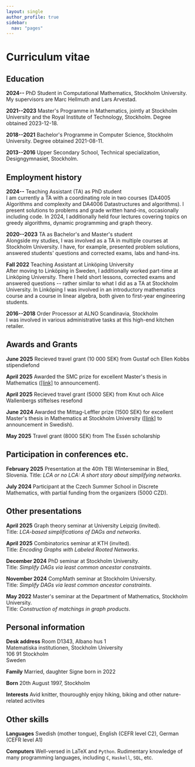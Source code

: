 ```yaml
---
layout: single
author_profile: true
sidebar:
  nav: "pages"
---
```


# Curriculum vitae


## Education

**2024--** PhD Student in Computational Mathematics, Stockholm University. My
supervisors are Marc Hellmuth and Lars Arvestad.

**2021--2023** Master's Programme in Mathematics, jointly at Stockholm University and
the Royal Institute of Technology, Stockholm. Degree obtained
2023-12-18.

**2018--2021** Bachelor's Programme in Computer Science, Stockholm University. Degree
obtained 2021-08-11.

**2013--2016** Upper Secondary School, Technical specialization, Designgymnasiet,
Stockholm.


## Employment history

**2024--** Teaching Assistant (TA) as PhD student\
I am currently a TA with a coordinating role in two courses (DA4005
Algorithms and complexity and DA4006 Datastructures and algorithms). I
present solutions to problems and grade written hand-ins, occasionally
including code. In 2024, I additionally held four lectures covering
topics on greedy algorithms, dynamic programming and graph theory.

**2020--2023** TA as Bachelor's and Master's student\
Alongside my studies, I was involved as a TA in multiple courses at
Stockholm University. I have, for example, presented problem solutions,
answered students' questions and corrected exams, labs and hand-ins.

**Fall 2022** Teaching Assistant at Linköping University\
After moving to Linköping in Sweden, I additionally worked part-time at
Linköping University. There I held short lessons, corrected exams and
answered questions -- rather similar to what I did as a TA at Stockholm
University. In Linköping I was involved in an introductory mathematics
course and a course in linear algebra, both given to first-year
engineering students.

**2016--2018** Order Processor at ALNO Scandinavia, Stockholm\
I was involved in various administrative tasks at this high-end kitchen
retailer.

## Awards and Grants

**June 2025** Recieved travel grant (10 000 SEK) from Gustaf och Ellen Kobbs stipendiefond
 
**April 2025** Awarded the SMC prize for excellent Master's thesis in Mathematics
([[link]](https://www.math-stockholm.se/en/priser/stockholm-mathematics-centre-prizes-for-excellent-doctoral-dissertations-and-master-theses-2023-2024-1.1372339)
to announcement).

**April 2025** Recieved travel grant (5000 SEK) from Knut och Alice Wallenbergs stiftelses
resefond

**June 2024** Awarded the Mittag-Leffler prize (1500 SEK) for excellent Master's
thesis in Mathematics at Stockholm University
([[link]](https://www.su.se/matematiska-institutionen/nyheter/mittag-leffler-priset-l%C3%A4s%C3%A5ret-2023-24-1.770341)
to announcement in Swedish).

**May 2025** Travel grant (8000 SEK) from The Essén scholarship


## Participation in conferences etc.

 
**February 2025** Presentation at the 40th TBI Winterseminar in Bled, Slovenia.
Title: *LCA or no LCA: A short story about simplifying networks*.

**July 2024** Participant at the Czech Summer School in Discrete Mathematics, with
partial funding from the organizers (5000 CZD).


## Other presentations

 
**April 2025** Graph theory seminar at University Leipzig (invited).\
Title: *LCA-based simplifications of DAGs and networks*.

**April 2025** Combinatorics seminar at KTH (invited).\
Title: *Encoding Graphs with Labeled Rooted Networks*.

**December 2024** PhD seminar at Stockholm University.\
Title: *Simplify DAGs via least common ancestor constraints*.

**November 2024** CompMath seminar at Stockholm University.\
Title: *Simplify DAGs via least common ancestor constraints*.

**May 2022** Master's seminar at the Department of Mathematics, Stockholm
University.\
Title: *Construction of matchings in graph products*.

## Personal information
**Desk address** Room D1343, Albano hus 1\
Matematiska institutionen, Stockholm University\
106 91 Stockholm\
Sweden

**Family** Married, daughter Signe born in 2022

**Born** 20th August 1997, Stockholm

**Interests** Avid knitter, thouroughly enjoy hiking, biking and other nature-related
activites


## Other skills


**Languages** Swedish (mother tongue), English (CEFR level C2), German (CEFR level A1)

**Computers** Well-versed in LaTeX and `Python`. Rudimentary knowledge of many
programming languages, including `C`, `Haskell`, `SQL`, etc.
